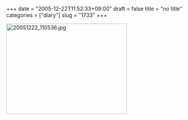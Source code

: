 +++
date = "2005-12-22T11:52:33+09:00"
draft = false
title = "no title"
categories = ["diary"]
slug = "1733"
+++

<img src="http://ieiriblog.img.jugem.cc/20051222_110536.jpg" class="pict" width="320" height="240" alt="20051222_110536.jpg" />
